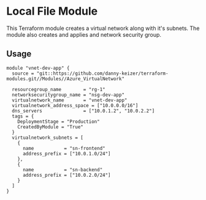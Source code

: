 # Local File Module
This Terraform module creates a virtual network along with it's subnets.
The module also creates and applies and network security group.

## Usage
```hcl
module "vnet-dev-app" {
  source = "git::https://github.com/danny-keizer/terraform-modules.git//Modules//Azure_VirtualNetwork"

  resourcegroup_name        = "rg-1"
  networksecuritygroup_name = "nsg-dev-app"
  virtualnetwork_name       = "vnet-dev-app"
  virtualnetwork_address_space = ["10.0.0.0/16"]
  dns_servers               = ["10.0.1.2", "10.0.2.2"]
  tags = {
    DeploymentStage = "Production"
    CreatedByModule = "True"
  }
  virtualnetwork_subnets = [
    {
      name           = "sn-frontend"
      address_prefix = ["10.0.1.0/24"]
    },
    {
      name           = "sn-backend"
      address_prefix = ["10.0.2.0/24"]
    }
  ]
}